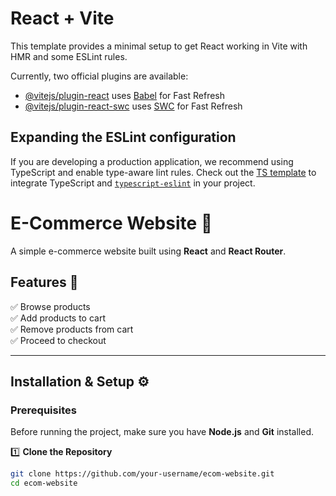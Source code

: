 # React + Vite

This template provides a minimal setup to get React working in Vite with HMR and some ESLint rules.

Currently, two official plugins are available:

- [@vitejs/plugin-react](https://github.com/vitejs/vite-plugin-react/blob/main/packages/plugin-react/README.md) uses [Babel](https://babeljs.io/) for Fast Refresh
- [@vitejs/plugin-react-swc](https://github.com/vitejs/vite-plugin-react-swc) uses [SWC](https://swc.rs/) for Fast Refresh

## Expanding the ESLint configuration

If you are developing a production application, we recommend using TypeScript and enable type-aware lint rules. Check out the [TS template](https://github.com/vitejs/vite/tree/main/packages/create-vite/template-react-ts) to integrate TypeScript and [`typescript-eslint`](https://typescript-eslint.io) in your project.

# E-Commerce Website 🛒

A simple e-commerce website built using **React** and **React Router**.

## Features 🚀
✅ Browse products  
✅ Add products to cart  
✅ Remove products from cart  
✅ Proceed to checkout  

---

## Installation & Setup ⚙️

### **Prerequisites**
Before running the project, make sure you have **Node.js** and **Git** installed.

1️⃣ **Clone the Repository**  
```sh
git clone https://github.com/your-username/ecom-website.git
cd ecom-website
